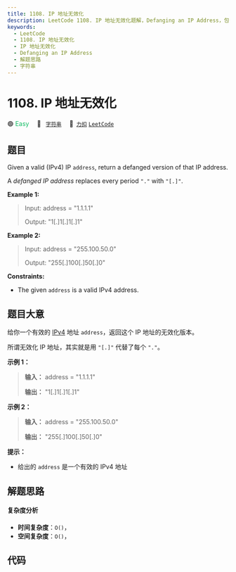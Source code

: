 ```yaml
---
title: 1108. IP 地址无效化
description: LeetCode 1108. IP 地址无效化题解，Defanging an IP Address，包含解题思路、复杂度分析以及完整的 JavaScript 代码实现。
keywords:
  - LeetCode
  - 1108. IP 地址无效化
  - IP 地址无效化
  - Defanging an IP Address
  - 解题思路
  - 字符串
---
```


# 1108. IP 地址无效化

🟢 <font color=#15bd66>Easy</font>&emsp; 🔖&ensp; [`字符串`](/tag/string.md)&emsp; 🔗&ensp;[`力扣`](https://leetcode.cn/problems/defanging-an-ip-address) [`LeetCode`](https://leetcode.com/problems/defanging-an-ip-address)

## 题目

Given a valid (IPv4) IP `address`, return a defanged version of that IP
address.

A _defanged  IP address_ replaces every period `"."` with `"[.]"`.



**Example 1:**

> Input: address = "1.1.1.1"
> 
> Output: "1[.]1[.]1[.]1"

**Example 2:**

> Input: address = "255.100.50.0"
> 
> Output: "255[.]100[.]50[.]0"

**Constraints:**

  * The given `address` is a valid IPv4 address.


## 题目大意

给你一个有效的 [IPv4](https://baike.baidu.com/item/IPv4) 地址 `address`，返回这个 IP
地址的无效化版本。

所谓无效化 IP 地址，其实就是用 `"[.]"` 代替了每个 `"."`。



**示例 1：**

> 
> 
> 
> 
> 
> **输入：** address = "1.1.1.1"
> 
> **输出：** "1[.]1[.]1[.]1"
> 
> 

**示例 2：**

> 
> 
> 
> 
> 
> **输入：** address = "255.100.50.0"
> 
> **输出：** "255[.]100[.]50[.]0"
> 
> 



**提示：**

  * 给出的 `address` 是一个有效的 IPv4 地址


## 解题思路

#### 复杂度分析

- **时间复杂度**：`O()`，
- **空间复杂度**：`O()`，

## 代码

```javascript

```